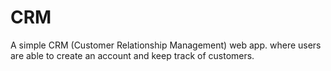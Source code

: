 # CRM
A simple CRM (Customer Relationship Management) web app. where users are able to create an account and keep track of customers.
